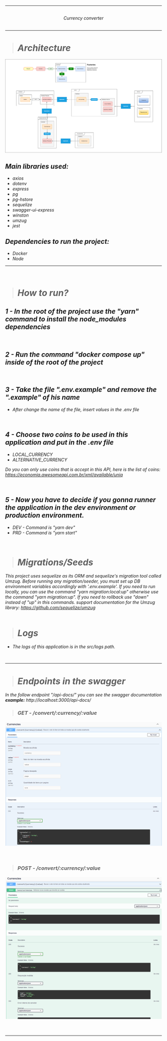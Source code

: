 <hr/>
<br/>
<div align="center"> <i>Currency converter<i></div>
<br/>
<hr/>

> # Architecture

![back-end-arch](src/main/docs/images/back-end-arch.png)

## Main libraries used:

- axios
- dotenv
- express
- pg
- pg-hstore
- sequelize
- swagger-ui-express
- winston
- umzug
- jest

## Dependencies to run the project:

- Docker
- Node

---

<br/>

> # How to run?

## 1 - In the root of the project use the "yarn" command to install the node_modules dependencies

<br/>

## 2 - Run the command "docker compose up" inside of the root of the project

<br/>

## 3 - Take the file ".env.example" and remove the ".example" of his name

- After change the name of the file, insert values in the .env file

<br/>

## 4 - Choose two coins to be used in this application and put in the .env file

- LOCAL_CURRENCY
- ALTERNATIVE_CURRENCY

Do you can only use coins that is accept in this API, here is the list of coins: https://economia.awesomeapi.com.br/xml/available/uniq

<br/>

## 5 - Now you have to decide if you gonna runner the application in the dev environment or production environment.

- DEV - Command is "yarn dev"
- PRD - Command is "yarn start"

<br/>

> # Migrations/Seeds

This project uses sequelize as its ORM and sequelize's migration tool called Umzug. Before running any migration/seeder, you must set up DB environment variables accordingly with '.env.example'. If you need to run locally, you can use the command "yarn migration:local:up" otherwise use the command "yarn migration:up". If you need to rollback use "down" instead of "up" in this commands. support documentation for the Umzug library: https://github.com/sequelize/umzug
<br/>
<br/>

> # Logs

- The logs of this application is in the src/logs path.

<br/>

<hr/>

> # Endpoints in the swagger

In the follow endpoint "/api-docs/" you can see the swagger documentation
<br/>
<b>example:</b> http://localhost:3000/api-docs/

> ### GET - /convert/:currency/:value

#### ![back-end-arch](src/main/docs/images/convertEndPoint.png)

<br/>

> ### POST - /convert/:currency/:value

#### ![back-end-arch](src/main/docs/images/saveCurrenciesEndPoint.png)

<br/>

<hr/>
